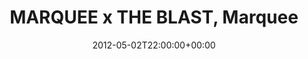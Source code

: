 ---
templateKey: event
guid: 089712a4-6eab-11ea-99c5-002590d1d1b0
date: 2012-05-02T22:00:00+00:00
eventTime: '10pm'
title: MARQUEE x THE BLAST, Marquee
artist: MARQUEE x THE BLAST
city: Taipei
venue: Marquee
group: LEO37
url: https://www.facebook.com/events/192919127480761/
---